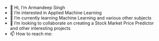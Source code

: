 - 👋 Hi, I’m Armandeep Singh
- 👀 I’m interested in Applied Machine Learning
- 🌱 I’m currently learning Machine Learning and various other subjects
- 💞️ I’m looking to collaborate on creating a Stock Market Price Predictor and other interesting projects
- 📫 How to reach me: 

<!---
ArmanS11/ArmanS11 is a ✨ special ✨ repository because its `README.md` (this file) appears on your GitHub profile.
You can click the Preview link to take a look at your changes.
--->
